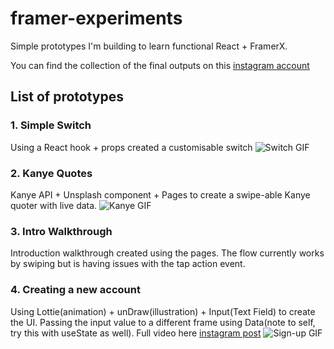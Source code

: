 # framer-experiments

Simple prototypes I'm building to learn functional React + FramerX.

You can find the collection of the final outputs on this [instagram account](https://www.instagram.com/thatworkedyesterday/)

## List of prototypes

### 1. Simple Switch

Using a React hook + props created a customisable switch
![Switch GIF](https://media.giphy.com/media/UtmuJJzg5tlW25yIMu/giphy.gif)

### 2. Kanye Quotes

Kanye API + Unsplash component + Pages to create a swipe-able Kanye quoter with live data.
![Kanye GIF](https://media.giphy.com/media/S6rSg65ccINFtAK31X/giphy.gif)

### 3. Intro Walkthrough

Introduction walkthrough created using the pages. The flow currently works by swiping but is having issues with the tap action event.
<!-- ![Kanye GIF](https://media.giphy.com/media/S6rSg65ccINFtAK31X/giphy.gif) -->

### 4. Creating a new account

Using Lottie(animation) + unDraw(illustration) + Input(Text Field) to create the UI. Passing the input value to a different frame using Data(note to self, try this with useState as well). Full video here [instagram post](https://www.instagram.com/p/BzwdUcEBLFv/)
![Sign-up GIF](https://media.giphy.com/media/dZ9RdAduNfvovlErJy/giphy.gif)
